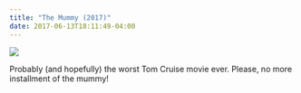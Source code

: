 ```yaml
---
title: "The Mummy (2017)"
date: 2017-06-13T18:11:49-04:00
---
```


![](http://www.dhakamovie.com/wp-content/uploads/2017/07/The-Mummy-2017-1080p-WEBRip.jpg)

Probably (and hopefully) the worst Tom Cruise movie ever. Please, no more installment of the mummy!
